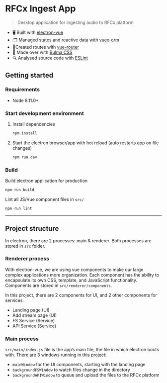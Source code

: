 # RFCx Ingest App

> Desktop application for ingesting audio to RFCx platform

- 🖥 Built with [electron-vue](https://github.com/SimulatedGREG/electron-vue)
- 🗂 Managed states and reactive data with [vuex-orm](https://github.com/vuex-orm/vuex-orm)
- 🚦Created routes with [vue-router](https://github.com/vuejs/vue-router)
- 💅 Made over with [Bulma CSS](https://bulma.io/)
- 🔍 Analysed source code with [ESLint](https://eslint.org/)

## Getting started

### Requirements

- Node 8.11.0+

### Start development environment

1. Install dependencies

    ``` bash
    npm install
    ```

2. Start the electron browser/app with hot reload (auto restarts app on file changes)

    ``` bash
    npm run dev
    ```

### Build

Build electron application for production

``` bash
npm run build
```

Lint all JS/Vue component files in `src/`
``` bash
npm run lint
```

---

## Project structure
In electron, there are 2 processes: main & renderer. Both processes are stored in `src` folder.

### Renderer process
With electron-vue, we are using vue components to make our large complex applications more organization. Each component has the ability to encapsulate its own CSS, template, and JavaScript functionality. Components are stored in `src/renderer/components`. 

In this project, there are 2 components for UI, and 2 other components for services.
- Landing page (UI)
- Add stream page (UI)
- FS Service (Service)
- API Service (Service)

### Main process
`src/main/index.js` file is the app’s main file, the file in which electron boots with. There are 3 windows running in this project:
- `mainWindow` for the UI components, starting with the landing page
- `backgroundFSWindow` to watch files change in the directory
- `backgroundAPIWindow` to queue and upload the files to the RFCx platform
